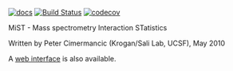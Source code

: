 [![docs](https://readthedocs.org/projects/mistsalilab/badge/)](https://mistsalilab.readthedocs.org/)
[![Build Status](https://travis-ci.org/salilab/mist.svg?branch=master)](https://travis-ci.org/salilab/mist)
[![codecov](https://codecov.io/gh/salilab/mist/branch/master/graph/badge.svg)](https://codecov.io/gh/salilab/mist)

MiST - Mass spectrometry Interaction STatistics

Written by Peter Cimermancic (Krogan/Sali Lab, UCSF), May 2010

A [web interface](https://salilab.org/mist/) is also available.
